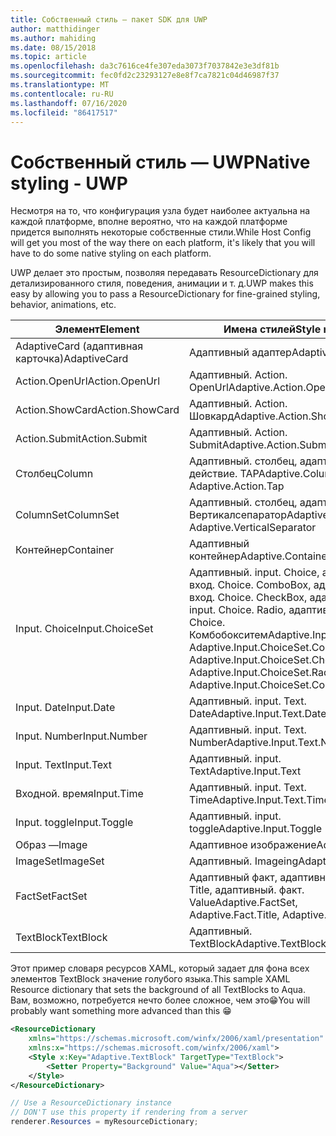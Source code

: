 ```yaml
---
title: Собственный стиль — пакет SDK для UWP
author: matthidinger
ms.author: mahiding
ms.date: 08/15/2018
ms.topic: article
ms.openlocfilehash: da3c7616ce4fe307eda3073f7037842e3e3df81b
ms.sourcegitcommit: fec0fd2c23293127e8e8f7ca7821c04d46987f37
ms.translationtype: MT
ms.contentlocale: ru-RU
ms.lasthandoff: 07/16/2020
ms.locfileid: "86417517"
---
```

# <a name="native-styling---uwp"></a><span data-ttu-id="d3a82-102">Собственный стиль — UWP</span><span class="sxs-lookup"><span data-stu-id="d3a82-102">Native styling - UWP</span></span>

<span data-ttu-id="d3a82-103">Несмотря на то, что конфигурация узла будет наиболее актуальна на каждой платформе, вполне вероятно, что на каждой платформе придется выполнять некоторые собственные стили.</span><span class="sxs-lookup"><span data-stu-id="d3a82-103">While Host Config will get you most of the way there on each platform, it's likely that you will have to do some native styling on each platform.</span></span> 

<span data-ttu-id="d3a82-104">UWP делает это простым, позволяя передавать ResourceDictionary для детализированного стиля, поведения, анимации и т. д.</span><span class="sxs-lookup"><span data-stu-id="d3a82-104">UWP makes this easy by allowing you to pass a ResourceDictionary for fine-grained styling, behavior, animations, etc.</span></span>

| <span data-ttu-id="d3a82-105">Элемент</span><span class="sxs-lookup"><span data-stu-id="d3a82-105">Element</span></span> | <span data-ttu-id="d3a82-106">Имена стилей</span><span class="sxs-lookup"><span data-stu-id="d3a82-106">Style names</span></span> |
|---|---|
| <span data-ttu-id="d3a82-107">AdaptiveCard (адаптивная карточка)</span><span class="sxs-lookup"><span data-stu-id="d3a82-107">AdaptiveCard</span></span> | <span data-ttu-id="d3a82-108">Адаптивный адаптер</span><span class="sxs-lookup"><span data-stu-id="d3a82-108">Adaptive.Card</span></span>| 
| <span data-ttu-id="d3a82-109">Action.OpenUrl</span><span class="sxs-lookup"><span data-stu-id="d3a82-109">Action.OpenUrl</span></span>  | <span data-ttu-id="d3a82-110">Адаптивный. Action. OpenUrl</span><span class="sxs-lookup"><span data-stu-id="d3a82-110">Adaptive.Action.OpenUrl</span></span>  |
| <span data-ttu-id="d3a82-111">Action.ShowCard</span><span class="sxs-lookup"><span data-stu-id="d3a82-111">Action.ShowCard</span></span> | <span data-ttu-id="d3a82-112">Адаптивный. Action. Шовкард</span><span class="sxs-lookup"><span data-stu-id="d3a82-112">Adaptive.Action.ShowCard</span></span> |
| <span data-ttu-id="d3a82-113">Action.Submit</span><span class="sxs-lookup"><span data-stu-id="d3a82-113">Action.Submit</span></span>  | <span data-ttu-id="d3a82-114">Адаптивный. Action. Submit</span><span class="sxs-lookup"><span data-stu-id="d3a82-114">Adaptive.Action.Submit</span></span>  |
| <span data-ttu-id="d3a82-115">Столбец</span><span class="sxs-lookup"><span data-stu-id="d3a82-115">Column</span></span> | <span data-ttu-id="d3a82-116">Адаптивный. столбец, адаптивный. действие. TAP</span><span class="sxs-lookup"><span data-stu-id="d3a82-116">Adaptive.Column, Adaptive.Action.Tap</span></span> |
| <span data-ttu-id="d3a82-117">ColumnSet</span><span class="sxs-lookup"><span data-stu-id="d3a82-117">ColumnSet</span></span> | <span data-ttu-id="d3a82-118">Адаптивный. столбец, адаптивный. Вертикалсепаратор</span><span class="sxs-lookup"><span data-stu-id="d3a82-118">Adaptive.ColumnSet, Adaptive.VerticalSeparator</span></span> |
| <span data-ttu-id="d3a82-119">Контейнер</span><span class="sxs-lookup"><span data-stu-id="d3a82-119">Container</span></span> | <span data-ttu-id="d3a82-120">Адаптивный контейнер</span><span class="sxs-lookup"><span data-stu-id="d3a82-120">Adaptive.Container</span></span>|
| <span data-ttu-id="d3a82-121">Input. Choice</span><span class="sxs-lookup"><span data-stu-id="d3a82-121">Input.ChoiceSet</span></span> | <span data-ttu-id="d3a82-122">Адаптивный. input. Choice, адаптивный вход. Choice. ComboBox, адаптивный вход. Choice. CheckBox, адаптивный. input. Choice. Radio, адаптивный. input. Choice. Комбобокситем</span><span class="sxs-lookup"><span data-stu-id="d3a82-122">Adaptive.Input.ChoiceSet,  Adaptive.Input.ChoiceSet.ComboBox, Adaptive.Input.ChoiceSet.CheckBox,  Adaptive.Input.ChoiceSet.Radio,  Adaptive.Input.ChoiceSet.ComboBoxItem</span></span> |
| <span data-ttu-id="d3a82-123">Input. Date</span><span class="sxs-lookup"><span data-stu-id="d3a82-123">Input.Date</span></span> | <span data-ttu-id="d3a82-124">Адаптивный. input. Text. Date</span><span class="sxs-lookup"><span data-stu-id="d3a82-124">Adaptive.Input.Text.Date</span></span>
| <span data-ttu-id="d3a82-125">Input. Number</span><span class="sxs-lookup"><span data-stu-id="d3a82-125">Input.Number</span></span> | <span data-ttu-id="d3a82-126">Адаптивный. input. Text. Number</span><span class="sxs-lookup"><span data-stu-id="d3a82-126">Adaptive.Input.Text.Number</span></span> |
| <span data-ttu-id="d3a82-127">Input. Text</span><span class="sxs-lookup"><span data-stu-id="d3a82-127">Input.Text</span></span> | <span data-ttu-id="d3a82-128">Адаптивный. input. Text</span><span class="sxs-lookup"><span data-stu-id="d3a82-128">Adaptive.Input.Text</span></span> |
| <span data-ttu-id="d3a82-129">Входной. время</span><span class="sxs-lookup"><span data-stu-id="d3a82-129">Input.Time</span></span> | <span data-ttu-id="d3a82-130">Адаптивный. input. Text. Time</span><span class="sxs-lookup"><span data-stu-id="d3a82-130">Adaptive.Input.Text.Time</span></span> |
| <span data-ttu-id="d3a82-131">Input. toggle</span><span class="sxs-lookup"><span data-stu-id="d3a82-131">Input.Toggle</span></span>| <span data-ttu-id="d3a82-132">Адаптивный. input. toggle</span><span class="sxs-lookup"><span data-stu-id="d3a82-132">Adaptive.Input.Toggle</span></span>|
| <span data-ttu-id="d3a82-133">Образ —</span><span class="sxs-lookup"><span data-stu-id="d3a82-133">Image</span></span>  | <span data-ttu-id="d3a82-134">Адаптивное изображение</span><span class="sxs-lookup"><span data-stu-id="d3a82-134">Adaptive.Image</span></span> |
| <span data-ttu-id="d3a82-135">ImageSet</span><span class="sxs-lookup"><span data-stu-id="d3a82-135">ImageSet</span></span>  | <span data-ttu-id="d3a82-136">Адаптивный. Imageing</span><span class="sxs-lookup"><span data-stu-id="d3a82-136">Adaptive.ImageSet</span></span> |
| <span data-ttu-id="d3a82-137">FactSet</span><span class="sxs-lookup"><span data-stu-id="d3a82-137">FactSet</span></span> | <span data-ttu-id="d3a82-138">Адаптивный факт, адаптивный факт. Title, адаптивный. факт. Value</span><span class="sxs-lookup"><span data-stu-id="d3a82-138">Adaptive.FactSet, Adaptive.Fact.Title, Adaptive.Fact.Value</span></span> |
| <span data-ttu-id="d3a82-139">TextBlock</span><span class="sxs-lookup"><span data-stu-id="d3a82-139">TextBlock</span></span>  | <span data-ttu-id="d3a82-140">Адаптивный. TextBlock</span><span class="sxs-lookup"><span data-stu-id="d3a82-140">Adaptive.TextBlock</span></span> |

<span data-ttu-id="d3a82-141">Этот пример словаря ресурсов XAML, который задает для фона всех элементов TextBlock значение голубого языка.</span><span class="sxs-lookup"><span data-stu-id="d3a82-141">This sample XAML Resource dictionary that sets the background of all TextBlocks to Aqua.</span></span> <span data-ttu-id="d3a82-142">Вам, возможно, потребуется нечто более сложное, чем это😁</span><span class="sxs-lookup"><span data-stu-id="d3a82-142">You will probably want something more advanced than this 😁</span></span>

```xml
<ResourceDictionary
    xmlns="https://schemas.microsoft.com/winfx/2006/xaml/presentation" 
    xmlns:x="https://schemas.microsoft.com/winfx/2006/xaml">
    <Style x:Key="Adaptive.TextBlock" TargetType="TextBlock">
        <Setter Property="Background" Value="Aqua"></Setter>
    </Style>
</ResourceDictionary>
```
```csharp
// Use a ResourceDictionary instance
// DON'T use this property if rendering from a server
renderer.Resources = myResourceDictionary;
```
